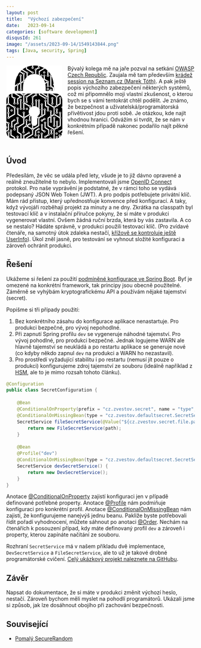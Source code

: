 ```yaml
---
layout: post
title:  "Výchozí zabezpečení"
date:   2023-09-14
categories: [software development]
disqusId: 261
image: "/assets/2023-09-14/1549143844.png"
tags: [Java, security, Spring]
---
```

<div style="float: left; margin: 0 1em 1em 0; text-align: center;"><img src="/assets/2023-09-14/1549143844.png" /></div>

Bývalý kolega mě na jaře pozval na setkání [OWASP Czech Republic](https://owasp.org/www-chapter-czech-republic/).
Zaujala mě tam především [krádež session na Seznam.cz (Marek Tóth)](https://marektoth.cz/blog/dalsi-kradez-session-na-seznamu/).
A pak ještě popis výchozího zabezpečení některých systémů, což mi připomnělo moji vlastní zkušenost, o kterou bych se s vámi tentokrát chtěl podělit.
Je známo, že bezpečnost a uživatelská/programátorská přívětivost jdou proti sobě.
Je otázkou, kde najít vhodnou hranici.
Odvážím si tvrdit, že se nám v konkrétním případě nakonec podařilo najít pěkné řešení.

<div style="clear:both"></div>
<!--more-->


## Úvod

Předesílám, že věc se udála před lety, všude je to již dávno opravené a reálně zneužitelné to nebylo.
Implementovali jsme [OpenID Connect](https://auth0.com/docs/authenticate/protocols/openid-connect-protocol) protokol.
Pro naše vyprávění je podstatné, že v rámci toho se vydává podepsaný JSON Web Token (JWT).
A pro podpis potřebujete privátní klíč.
Mám rád přístup, který upřednostňuje konvence před konfigurací.
A taky, když vývojáři rozběhají projekt za minuty a ne dny.
Zkrátka na classpath byl testovací klíč a v instalační příručce pokyny, že si máte v produkci vygenerovat vlastní.
Ovšem žádná ruční brzda, která by vás zastavila.
A co se nestalo?
Hádáte správně, v produkci použili testovací klíč.
(Pro zvídavé čtenáře, na samotný útok zdaleka nestačí, [křížově se kontroluje ještě UserInfo](https://openid.net/specs/openid-connect-core-1_0.html#Overview)).
Úkol zněl jasně, pro testování se vyhnout složité konfiguraci a zároveň ochránit produkci.


## Řešení

Ukážeme si řešení za použití [podmíněné konfigurace ve Spring Boot](https://reflectoring.io/spring-boot-conditionals/).
Byť je omezené na konkrétní framework, tak principy jsou obecně použitelné.
Záměrně se vyhýbám kryptografickému API a používám nějaké tajemství (secret).

Popišme si tři případy použití:
1. Bez konkrétního zásahu do konfigurace aplikace nenastartuje. Pro produkci bezpečné, pro vývoj nepohodlné.
2. Při zapnutí Spring profilu `dev` se vygeneruje náhodné tajemství. Pro vývoj pohodlné, pro produkci bezpečné.
   Jednak logujeme WARN ale hlavně tajemství se neukládá a po restartu aplikace se generuje nové
   (co kdyby někdo zapnul `dev` na produkci a WARN ho nezastavil).
3. Pro prostředí vyžadující stabilitu i po restartu (nemusí jít pouze o produkci) konfigurujeme zdroj tajemství ze souboru
   (ideálně například z [HSM](https://en.wikipedia.org/wiki/Hardware_security_module), ale to je mimo rozsah tohoto článku).

```java
@Configuration
public class SecretConfiguration {

    @Bean
    @ConditionalOnProperty(prefix = "cz.zvestov.secret", name = "type", havingValue = "file")
    @ConditionalOnMissingBean(type = "cz.zvestov.defaultsecret.SecretService")
    SecretService fileSecretService(@Value("${cz.zvestov.secret.file.path}") Path path) {
        return new FileSecretService(path);
    }

    @Bean
    @Profile("dev")
    @ConditionalOnMissingBean(type = "cz.zvestov.defaultsecret.SecretService")
    SecretService devSecretService() {
        return new DevSecretService();
    }
}
```

Anotace [@ConditionalOnProperty](https://docs.spring.io/spring-boot/docs/current/api/org/springframework/boot/autoconfigure/condition/ConditionalOnProperty.html) zajistí konfiguraci jen v případě definované potřebné property.
Anotace [@Profile](https://docs.spring.io/spring-framework/docs/current/javadoc-api/org/springframework/context/annotation/Profile.html) nám podmiňuje konfiguraci pro konkrétní profil.
Anotace [@ConditionalOnMissingBean](https://docs.spring.io/spring-boot/docs/current/api/org/springframework/boot/autoconfigure/condition/ConditionalOnMissingBean.html) nám zajistí, že konfigurujeme nanejvýš jednu beanu.
Pakliže byste potřebovali řídit pořadí vyhodnocení, můžete sáhnout po anotaci [@Order](https://docs.spring.io/spring-framework/docs/current/javadoc-api/org/springframework/core/annotation/Order.html).
Nechám na čtenářích k posouzení případ, kdy máte definovaný profil `dev` a zároveň i property, kterou zapínáte načítání ze souboru. 

Rozhraní `SecretService` má v našem příkladu dvě implementace, `DevSecretService` a `FileSecretService`, ale to už je takové drobné programátorské cvičení.
[Celý ukázkový projekt naleznete na GitHubu](https://github.com/banterCZ/default-secret).


## Závěr

Napsat do dokumentace, že si máte v produkci změnit výchozí heslo, nestačí.
Zároveň bychom měli myslet na pohodlí programátorů.
Ukázali jsme si způsob, jak lze dosáhnout obojího při zachování bezpečnosti.


## Související

- [Pomalý SecureRandom](/software%20development/2020/10/19/pomaly-SecureRandom.html)
